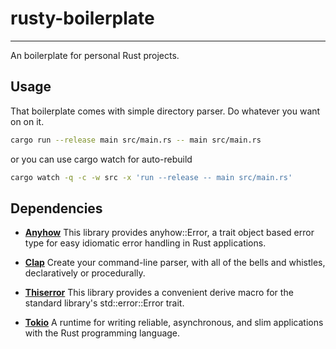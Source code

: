 # rusty-boilerplate
---
An boilerplate for personal Rust projects.

## Usage

That boilerplate comes with simple directory parser. Do whatever you want on on it.

```bash
cargo run --release main src/main.rs -- main src/main.rs
```

or you can use cargo watch for auto-rebuild

```bash
cargo watch -q -c -w src -x 'run --release -- main src/main.rs'
```

## Dependencies

* **[Anyhow](https://crates.io/crates/anyhow)**
This library provides anyhow::Error, a trait object based error type for easy idiomatic error handling in Rust applications.

* **[Clap](https://crates.io/crates/clap)**
Create your command-line parser, with all of the bells and whistles, declaratively or procedurally.

* **[Thiserror](https://crates.io/crates/thiserror)**
This library provides a convenient derive macro for the standard library's std::error::Error trait.

* **[Tokio](https://crates.io/crates/tokio)**
A runtime for writing reliable, asynchronous, and slim applications with the Rust programming language.